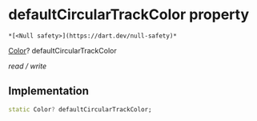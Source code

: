 


# defaultCircularTrackColor property




    *[<Null safety>](https://dart.dev/null-safety)*


[Color](https://api.flutter.dev/flutter/dart-ui/Color-class.html)? defaultCircularTrackColor
  
_read / write_






## Implementation

```dart
static Color? defaultCircularTrackColor;


```







